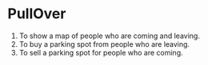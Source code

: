 PullOver
========

1. To show a map of people who are coming and leaving.
2. To buy a parking spot from people who are leaving.
3. To sell a parking spot for people who are coming.

